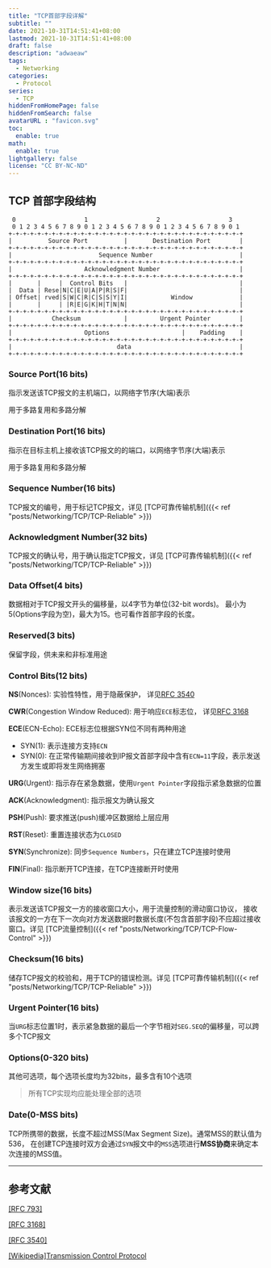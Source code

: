 ```yaml
---
title: "TCP首部字段详解"
subtitle: ""
date: 2021-10-31T14:51:41+08:00
lastmod: 2021-10-31T14:51:41+08:00
draft: false
description: "adwaeaw"
tags:
  - Networking
categories:
  - Protocol
series:
  - TCP
hiddenFromHomePage: false
hiddenFromSearch: false
avatarURL : "favicon.svg"
toc:
  enable: true
math:
  enable: true
lightgallery: false
license: "CC BY-NC-ND"
---
```

<!-- Main Content -->

## TCP 首部字段结构

```Code
 0                   1                   2                   3
 0 1 2 3 4 5 6 7 8 9 0 1 2 3 4 5 6 7 8 9 0 1 2 3 4 5 6 7 8 9 0 1
+-+-+-+-+-+-+-+-+-+-+-+-+-+-+-+-+-+-+-+-+-+-+-+-+-+-+-+-+-+-+-+-+
|          Source Port          |       Destination Port        |
+-+-+-+-+-+-+-+-+-+-+-+-+-+-+-+-+-+-+-+-+-+-+-+-+-+-+-+-+-+-+-+-+
|                        Sequence Number                        |
+-+-+-+-+-+-+-+-+-+-+-+-+-+-+-+-+-+-+-+-+-+-+-+-+-+-+-+-+-+-+-+-+
|                    Acknowledgment Number                      |
+-+-+-+-+-+-+-+-+-+-+-+-+-+-+-+-+-+-+-+-+-+-+-+-+-+-+-+-+-+-+-+-+
|       |     |  Control Bits   |                               |
|  Data | Rese|N|C|E|U|A|P|R|S|F|                               |
| Offset| rved|S|W|C|R|C|S|S|Y|I|            Window             |
|       |     | |R|E|G|K|H|T|N|N|                               |
+-+-+-+-+-+-+-+-+-+-+-+-+-+-+-+-+-+-+-+-+-+-+-+-+-+-+-+-+-+-+-+-+
|           Checksum            |         Urgent Pointer        |
+-+-+-+-+-+-+-+-+-+-+-+-+-+-+-+-+-+-+-+-+-+-+-+-+-+-+-+-+-+-+-+-+
|                    Options                    |    Padding    |
+-+-+-+-+-+-+-+-+-+-+-+-+-+-+-+-+-+-+-+-+-+-+-+-+-+-+-+-+-+-+-+-+
|                             data                              |
+-+-+-+-+-+-+-+-+-+-+-+-+-+-+-+-+-+-+-+-+-+-+-+-+-+-+-+-+-+-+-+-+
```

<!--more-->

### Source Port(16 bits)

指示发送该TCP报文的主机端口，以网络字节序(大端)表示

用于多路复用和多路分解

### Destination Port(16 bits)

指示在目标主机上接收该TCP报文的的端口，以网络字节序(大端)表示

用于多路复用和多路分解

### Sequence Number(16 bits)

TCP报文的编号，用于标记TCP报文，详见
[TCP可靠传输机制]({{< ref "posts/Networking/TCP/TCP-Reliable" >}})

### Acknowledgment Number(32 bits)

TCP报文的确认号，用于确认指定TCP报文，详见
[TCP可靠传输机制]({{< ref "posts/Networking/TCP/TCP-Reliable" >}})

### Data Offset(4 bits)

数据相对于TCP报文开头的偏移量，以4字节为单位(32-bit words)。
最小为5(Options字段为空)，最大为15。也可看作首部字段的长度。

### Reserved(3 bits)

保留字段，供未来和非标准用途

### Control Bits(12 bits)

**NS**(Nonces): 实验性特性，用于隐蔽保护，
详见[RFC 3540](https://datatracker.ietf.org/doc/html/rfc3540)

**CWR**(Congestion Window Reduced): 用于响应`ECE`标志位，
详见[RFC 3168](https://datatracker.ietf.org/doc/html/rfc3168)

**ECE**(ECN-Echo): ECE标志位根据SYN位不同有两种用途

- SYN(1): 表示连接方支持`ECN`
- SYN(0): 在正常传输期间接收到IP报文首部字段中含有`ECN=11`字段，表示发送方发生或即将发生网络拥塞

**URG**(Urgent): 指示存在紧急数据，使用`Urgent Pointer`字段指示紧急数据的位置

**ACK**(Acknowledgment): 指示报文为确认报文

**PSH**(Push): 要求推送(push)缓冲区数据给上层应用

**RST**(Reset): 重置连接状态为`CLOSED`

**SYN**(Synchronize): 同步`Sequence Numbers`，只在建立TCP连接时使用

**FIN**(Final): 指示断开TCP连接，在TCP连接断开时使用

### Window size(16 bits)

表示发送该TCP报文一方的接收窗口大小，用于流量控制的滑动窗口协议，
接收该报文的一方在下一次向对方发送数据时数据长度(不包含首部字段)不应超过接收窗口。详见
[TCP流量控制]({{< ref "posts/Networking/TCP/TCP-Flow-Control" >}})

### Checksum(16 bits)

储存TCP报文的校验和，用于TCP的错误检测。详见
[TCP可靠传输机制]({{< ref "posts/Networking/TCP/TCP-Reliable" >}})

### Urgent Pointer(16 bits)

当`URG`标志位置1时，表示紧急数据的最后一个字节相对`SEG.SEQ`的偏移量，可以跨多个TCP报文

### Options(0-320 bits)

其他可选项，每个选项长度均为32bits，最多含有10个选项

> 所有TCP实现均应能处理全部的选项

### Date(0-MSS bits)

TCP所携带的数据，长度不超过MSS(Max Segment Size)。通常MSS的默认值为536，
在创建TCP连接时双方会通过`SYN`报文中的`MSS`选项进行**MSS协商**来确定本次连接的MSS值。

---

## 参考文献

[[RFC 793]](https://www.rfc-editor.org/rfc/rfc793#section-3.1)

[[RFC 3168]](https://datatracker.ietf.org/doc/html/rfc3168#section-6.1)

[[RFC 3540]](https://datatracker.ietf.org/doc/html/rfc3540#section-5)

[[Wikipedia]Transmission Control Protocol](https://en.wikipedia.org/wiki/Transmission_Control_Protocol)